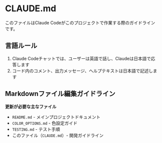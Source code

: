 # CLAUDE.md

このファイルはClaude Codeがこのプロジェクトで作業する際のガイドラインです。

## 言語ルール

1. Claude Codeチャットでは、ユーザーは英語で話し、Claudeは日本語で応答します
2. コード内のコメント、出力メッセージ、ヘルプテキストは日本語で記述します

## Markdownファイル編集ガイドライン

**更新が必要な主なファイル**
- `README.md` - メインプロジェクトドキュメント
- `COLOR_OPTIONS.md` - 色設定ガイド
- `TESTING.md` - テスト手順
- このファイル（`CLAUDE.md`）- 開発ガイドライン
